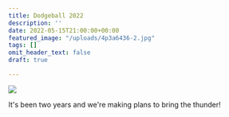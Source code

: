 ```yaml
---
title: Dodgeball 2022
description: ''
date: 2022-05-15T21:00:00+00:00
featured_image: "/uploads/4p3a6436-2.jpg"
tags: []
omit_header_text: false
draft: true

---
```

![](/uploads/4p3a6363-2.jpg)

It's been two years and we're making plans to bring the thunder!